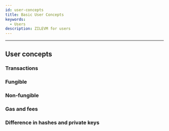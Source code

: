 ```yaml
---
id: user-concepts
title: Basic User Concepts
keywords:
  - Users
description: ZILEVM for users 
---
```


---

## User concepts

### Transactions

### Fungible

### Non-fungible

### Gas and fees

### Difference in hashes and private keys